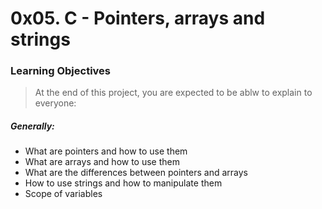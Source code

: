 # 0x05. C - Pointers, arrays and strings
### Learning Objectives
> At the end of this project, you are expected to be ablw to explain to everyone:

##### Generally:
* What are pointers and how to use them
* What are arrays and how to use them
* What are the differences between pointers and arrays
* How to use strings and how to manipulate them
* Scope of variables
